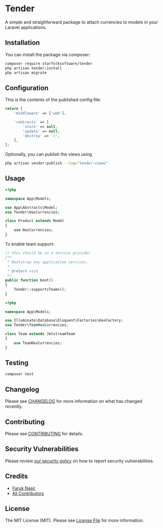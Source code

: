 # Tender

A simple and straighforward package to attach currencies to models in your Laravel applications.

## Installation

You can install the package via composer:

```bash
composer require starfolksoftware/tender
php artisan tender:install
php artisan migrate
```

## Configuration

This is the contents of the published config file:

```php
return [
    'middleware' => ['web'],

    'redirects' => [
        'store' => null,
        'update' => null,
        'destroy' => '/',
    ],
];
```

Optionally, you can publish the views using

```bash
php artisan vendor:publish --tag="tender-views"
```

## Usage

```php
<?php

namespace App\Models;

use App\Abstracts\Model;
use Tender\HasCurrencies;

class Product extends Model
{
    use HasCurrencies;
}

```

To enable team support:

```php
// this should be in a service provider
/**
 * Bootstrap any application services.
 *
 * @return void
 */
public function boot()
{
    Tender::supportsTeams();
}
```

```php
<?php

namespace App\Models;

use Illuminate\Database\Eloquent\Factories\HasFactory;
use Tender\TeamHasCurrencies;

class Team extends JetstreamTeam
{
    use TeamHasCurrencies;
}
```

## Testing

```bash
composer test
```

## Changelog

Please see [CHANGELOG](CHANGELOG.md) for more information on what has changed recently.

## Contributing

Please see [CONTRIBUTING](https://github.com/spatie/.github/blob/main/CONTRIBUTING.md) for details.

## Security Vulnerabilities

Please review [our security policy](../../security/policy) on how to report security vulnerabilities.

## Credits

- [Faruk Nasir](https://github.com/frknasir)
- [All Contributors](../../contributors)

## License

The MIT License (MIT). Please see [License File](LICENSE.md) for more information.